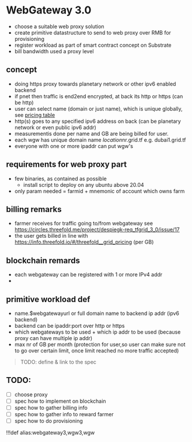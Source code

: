 # WebGateway 3.0

- choose a suitable web proxy solution
- create primitive datastructure to send to web proxy over RMB for provisioning
- register workload as part of smart contract concept on Substrate
- bill bandwidth used a  proxy level

## concept

- doing https proxy towards planetary network or other ipv6 enabled backend
- if pnet then traffic is end2end encrypted, at back its http or https (can be http)
- user can select name (domain or just name), which is unique globally, see [pricing table](https://info.threefold.io/#/threefold__grid_pricing)
- http(s) goes to any specified ipv6 address on back (can be planetary network or even public ipv6 addr)
- measurementis done per name and GB are being billed for user.
- each wgw has unique domain name $location$nr.grid.tf e.g. dubai1.grid.tf
- everyone with one or more ipaddr can put wgw's 

## requirements for web proxy part

- few binaries, as contained as possible
    - install script to deploy on any ubuntu above 20.04
- only param needed = farmid + mnemonic of account which owns farm

## billing remarks

- farmer receives for traffic going to/from webgateway see https://circles.threefold.me/project/despiegk-req_tfgrid_3_0/issue/17
- the user gets billed in line with https://info.threefold.io/#/threefold__grid_pricing (per GB)

## blockchain remards

- each webgateway can be registered with 1 or more IPv4 addr
- 

## primitive workload def

- name.$webgatewayurl or full domain name to backend ip addr (ipv6 backend)
- backend can be ipaddr:port over http or https
- which webgateways to be used + which ip addr to be used (because proxy can have multiple ip addr)
- max nr of GB per month (protection for user,so user can make sure not to go over certain limit, once limit reached no more traffic accepted)

> TODO: define & link to the spec

## TODO:

- [ ] choose proxy
- [ ] spec how to implement on blockchain
- [ ] spec how to gather billing info 
- [ ] spec how to gather info to reward farmer
- [ ] spec how to do provisioning

!!!def alias:webgateway3,wgw3,wgw

